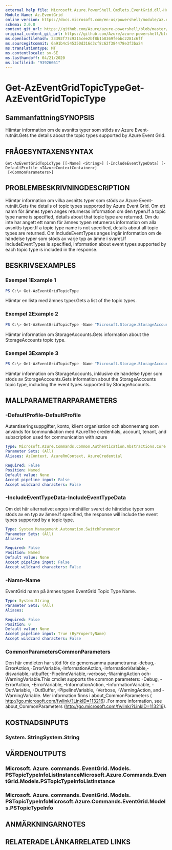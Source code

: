 ```yaml
---
external help file: Microsoft.Azure.PowerShell.Cmdlets.EventGrid.dll-Help.xml
Module Name: Az.EventGrid
online version: https://docs.microsoft.com/en-us/powershell/module/az.eventgrid/get-azeventgridtopictype
schema: 2.0.0
content_git_url: https://github.com/Azure/azure-powershell/blob/master/src/EventGrid/EventGrid/help/Get-AzEventGridTopicType.md
original_content_git_url: https://github.com/Azure/azure-powershell/blob/master/src/EventGrid/EventGrid/help/Get-AzEventGridTopicType.md
ms.openlocfilehash: 23392f77c9315cee2bf8b1b8369febbc2281c6ff
ms.sourcegitcommit: 6a91b4c545350d316d3cf8c62f384478e3f3ba24
ms.translationtype: MT
ms.contentlocale: sv-SE
ms.lasthandoff: 04/21/2020
ms.locfileid: "93926661"
---
```

# <span data-ttu-id="2e067-101">Get-AzEventGridTopicType</span><span class="sxs-lookup"><span data-stu-id="2e067-101">Get-AzEventGridTopicType</span></span>

## <span data-ttu-id="2e067-102">Sammanfattning</span><span class="sxs-lookup"><span data-stu-id="2e067-102">SYNOPSIS</span></span>
<span data-ttu-id="2e067-103">Hämtar information om de avsnitts typer som stöds av Azure Event-rutnät.</span><span class="sxs-lookup"><span data-stu-id="2e067-103">Gets the details about the topic types supported by Azure Event Grid.</span></span>

## <span data-ttu-id="2e067-104">FRÅGESYNTAXEN</span><span class="sxs-lookup"><span data-stu-id="2e067-104">SYNTAX</span></span>

```
Get-AzEventGridTopicType [[-Name] <String>] [-IncludeEventTypeData] [-DefaultProfile <IAzureContextContainer>]
 [<CommonParameters>]
```

## <span data-ttu-id="2e067-105">PROBLEMBESKRIVNING</span><span class="sxs-lookup"><span data-stu-id="2e067-105">DESCRIPTION</span></span>
<span data-ttu-id="2e067-106">Hämtar information om vilka avsnitts typer som stöds av Azure Event-rutnät.</span><span class="sxs-lookup"><span data-stu-id="2e067-106">Gets the details of topic types supported by Azure Event Grid.</span></span>
<span data-ttu-id="2e067-107">Om ett namn för ämnes typen anges returneras information om den typen.</span><span class="sxs-lookup"><span data-stu-id="2e067-107">If a topic type name is specified, details about that topic type are returned.</span></span>
<span data-ttu-id="2e067-108">Om du inte har angett ett namn för ämnes typen returneras information om alla avsnitts typer.</span><span class="sxs-lookup"><span data-stu-id="2e067-108">If a topic type name is not specified, details about all topic types are returned.</span></span>
<span data-ttu-id="2e067-109">Om IncludeEventTypes anges ingår information om de händelse typer som stöds av varje typ av ämne i svaret.</span><span class="sxs-lookup"><span data-stu-id="2e067-109">If IncludeEventTypes is specified, information about event types supported by each topic type is included in the response.</span></span>

## <span data-ttu-id="2e067-110">BESKRIVS</span><span class="sxs-lookup"><span data-stu-id="2e067-110">EXAMPLES</span></span>

### <span data-ttu-id="2e067-111">Exempel 1</span><span class="sxs-lookup"><span data-stu-id="2e067-111">Example 1</span></span>
```powershell
PS C:\> Get-AzEventGridTopicType
```

<span data-ttu-id="2e067-112">Hämtar en lista med ämnes typer.</span><span class="sxs-lookup"><span data-stu-id="2e067-112">Gets a list of the topic types.</span></span>

### <span data-ttu-id="2e067-113">Exempel 2</span><span class="sxs-lookup"><span data-stu-id="2e067-113">Example 2</span></span>
```powershell
PS C:\> Get-AzEventGridTopicType -Name "Microsoft.Storage.StorageAccounts"
```

<span data-ttu-id="2e067-114">Hämtar information om StorageAccounts.</span><span class="sxs-lookup"><span data-stu-id="2e067-114">Gets information about the StorageAccounts topic type.</span></span>

### <span data-ttu-id="2e067-115">Exempel 3</span><span class="sxs-lookup"><span data-stu-id="2e067-115">Example 3</span></span>
```powershell
PS C:\> Get-AzEventGridTopicType -Name "Microsoft.Storage.StorageAccounts" -IncludeEventTypeData
```

<span data-ttu-id="2e067-116">Hämtar information om StorageAccounts, inklusive de händelse typer som stöds av StorageAccounts.</span><span class="sxs-lookup"><span data-stu-id="2e067-116">Gets information about the StorageAccounts topic type, including the event types supported by StorageAccounts.</span></span>

## <span data-ttu-id="2e067-117">MALLPARAMETRAR</span><span class="sxs-lookup"><span data-stu-id="2e067-117">PARAMETERS</span></span>

### <span data-ttu-id="2e067-118">-DefaultProfile</span><span class="sxs-lookup"><span data-stu-id="2e067-118">-DefaultProfile</span></span>
<span data-ttu-id="2e067-119">Autentiseringsuppgifter, konto, klient organisation och abonnemang som används för kommunikation med Azure</span><span class="sxs-lookup"><span data-stu-id="2e067-119">The credentials, account, tenant, and subscription used for communication with azure</span></span>

```yaml
Type: Microsoft.Azure.Commands.Common.Authentication.Abstractions.Core.IAzureContextContainer
Parameter Sets: (All)
Aliases: AzContext, AzureRmContext, AzureCredential

Required: False
Position: Named
Default value: None
Accept pipeline input: False
Accept wildcard characters: False
```

### <span data-ttu-id="2e067-120">-IncludeEventTypeData</span><span class="sxs-lookup"><span data-stu-id="2e067-120">-IncludeEventTypeData</span></span>
<span data-ttu-id="2e067-121">Om det här alternativet anges innehåller svaret de händelse typer som stöds av en typ av ämne.</span><span class="sxs-lookup"><span data-stu-id="2e067-121">If specified, the response will include the event types supported by a topic type.</span></span>

```yaml
Type: System.Management.Automation.SwitchParameter
Parameter Sets: (All)
Aliases:

Required: False
Position: Named
Default value: None
Accept pipeline input: False
Accept wildcard characters: False
```

### <span data-ttu-id="2e067-122">-Namn</span><span class="sxs-lookup"><span data-stu-id="2e067-122">-Name</span></span>
<span data-ttu-id="2e067-123">EventGrid namn på ämnes typen.</span><span class="sxs-lookup"><span data-stu-id="2e067-123">EventGrid Topic Type Name.</span></span>

```yaml
Type: System.String
Parameter Sets: (All)
Aliases:

Required: False
Position: 0
Default value: None
Accept pipeline input: True (ByPropertyName)
Accept wildcard characters: False
```

### <span data-ttu-id="2e067-124">CommonParameters</span><span class="sxs-lookup"><span data-stu-id="2e067-124">CommonParameters</span></span>
<span data-ttu-id="2e067-125">Den här cmdleten har stöd för de gemensamma parametrarna:-debug,-ErrorAction,-ErrorVariable,-InformationAction,-InformationVariable,-disvariable,-utbuffer,-PipelineVariable,-verbose,-WarningAction och-WarningVariable.</span><span class="sxs-lookup"><span data-stu-id="2e067-125">This cmdlet supports the common parameters: -Debug, -ErrorAction, -ErrorVariable, -InformationAction, -InformationVariable, -OutVariable, -OutBuffer, -PipelineVariable, -Verbose, -WarningAction, and -WarningVariable.</span></span> <span data-ttu-id="2e067-126">Mer information finns i about_CommonParameters ( http://go.microsoft.com/fwlink/?LinkID=113216) .</span><span class="sxs-lookup"><span data-stu-id="2e067-126">For more information, see about_CommonParameters (http://go.microsoft.com/fwlink/?LinkID=113216).</span></span>

## <span data-ttu-id="2e067-127">KOSTNADS</span><span class="sxs-lookup"><span data-stu-id="2e067-127">INPUTS</span></span>

### <span data-ttu-id="2e067-128">System. String</span><span class="sxs-lookup"><span data-stu-id="2e067-128">System.String</span></span>

## <span data-ttu-id="2e067-129">VÄRDEN</span><span class="sxs-lookup"><span data-stu-id="2e067-129">OUTPUTS</span></span>

### <span data-ttu-id="2e067-130">Microsoft. Azure. commands. EventGrid. Models. PSTopicTypeInfoListInstance</span><span class="sxs-lookup"><span data-stu-id="2e067-130">Microsoft.Azure.Commands.EventGrid.Models.PSTopicTypeInfoListInstance</span></span>

### <span data-ttu-id="2e067-131">Microsoft. Azure. commands. EventGrid. Models. PSTopicTypeInfo</span><span class="sxs-lookup"><span data-stu-id="2e067-131">Microsoft.Azure.Commands.EventGrid.Models.PSTopicTypeInfo</span></span>

## <span data-ttu-id="2e067-132">ANMÄRKNINGAR</span><span class="sxs-lookup"><span data-stu-id="2e067-132">NOTES</span></span>

## <span data-ttu-id="2e067-133">RELATERADE LÄNKAR</span><span class="sxs-lookup"><span data-stu-id="2e067-133">RELATED LINKS</span></span>

